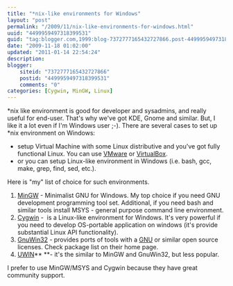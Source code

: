 ```yaml
---
title: "*nix-like environments for Windows"
layout: "post"
permalink: "/2009/11/nix-like-environments-for-windows.html"
uuid: "4499959497318399531"
guid: "tag:blogger.com,1999:blog-7372777165432727866.post-4499959497318399531"
date: "2009-11-18 01:02:00"
updated: "2011-01-14 22:54:24"
description: 
blogger:
    siteid: "7372777165432727866"
    postid: "4499959497318399531"
    comments: "0"
categories: [Cygwin, MinGW, Linux]
---
```


\*nix like environment is good for developer and sysadmins, and really useful for end-user. That's why we've got KDE, Gnome and similar. But, I like it a lot even if I'm Windows user ;-). There are several cases to set up \*nix environment on Windows:

*   setup Virtual Machine with some Linux distributive and you've got fully functional Linux. You can use [VMware](http://www.vmware.com/) or [VirtualBox](http://www.virtualbox.org/).&nbsp;
*   or you can setup Linux-like environment in Windows (i.e. bash, gcc, make, grep, find, sed, etc.).

Here is "my" list of choice for such environments.

1.  [MinGW](http://www.mingw.org/) - Minimalist GNU for Windows. My top choice if you need GNU development programming tool set. Additional, if you need bash and similar tools install MSYS - general purpose command line environment.
2.  [Cygwin](http://cygwin.com/) -&nbsp; is a Linux-like environment for Windows. It's very powerful if you need to develop OS-portable application on windows (it's provide substantial Linux API functionality).&nbsp;
3.  [GnuWin32](http://gnuwin32.sourceforge.net/) - provides ports of tools with a [GNU](http://www.gnu.org/) or similar open source licenses. Check package list on their home page.
4.  [UWIN](http://www2.research.att.com/sw/tools/uwin/)** **- it's the similar to MinGW and GnuWin32, but less popular.

I prefer to use MinGW/MSYS and Cygwin because they have great community support.